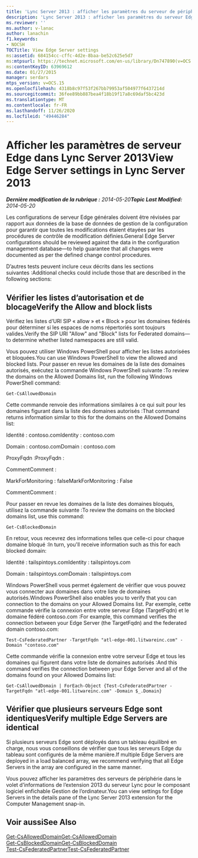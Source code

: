 ```yaml
---
title: 'Lync Server 2013 : afficher les paramètres du serveur de périphérie'
description: 'Lync Server 2013 : afficher les paramètres du serveur Edge.'
ms.reviewer: ''
ms.author: v-lanac
author: lanachin
f1.keywords:
- NOCSH
TOCTitle: View Edge Server settings
ms:assetid: 684154cc-cffc-4d2e-8baa-be52c625e5d7
ms:mtpsurl: https://technet.microsoft.com/en-us/library/Dn747890(v=OCS.15)
ms:contentKeyID: 63969612
ms.date: 01/27/2015
manager: serdars
mtps_version: v=OCS.15
ms.openlocfilehash: 4318b8c97f53f267bb79953af504977f6437214d
ms.sourcegitcommit: 36fee89bb887bea4f18b19f17a8c69daf5bc423d
ms.translationtype: MT
ms.contentlocale: fr-FR
ms.lasthandoff: 11/26/2020
ms.locfileid: "49446284"
---
```

# <a name="view-edge-server-settings-in-lync-server-2013"></a><span data-ttu-id="80acb-103">Afficher les paramètres de serveur Edge dans Lync Server 2013</span><span class="sxs-lookup"><span data-stu-id="80acb-103">View Edge Server settings in Lync Server 2013</span></span>

<div data-xmlns="http://www.w3.org/1999/xhtml">

<div class="topic" data-xmlns="http://www.w3.org/1999/xhtml" data-msxsl="urn:schemas-microsoft-com:xslt" data-cs="https://msdn.microsoft.com/">

<div data-asp="https://msdn2.microsoft.com/asp">



</div>

<div id="mainSection">

<div id="mainBody"><span data-ttu-id="80acb-104">

<span> </span></span><span class="sxs-lookup"><span data-stu-id="80acb-104">

<span> </span></span></span>

<span data-ttu-id="80acb-105">_**Dernière modification de la rubrique :** 2014-05-20_</span><span class="sxs-lookup"><span data-stu-id="80acb-105">_**Topic Last Modified:** 2014-05-20_</span></span>

<span data-ttu-id="80acb-106">Les configurations de serveur Edge générales doivent être révisées par rapport aux données de la base de données de gestion de la configuration pour garantir que toutes les modifications étaient étayées par les procédures de contrôle de modification définies.</span><span class="sxs-lookup"><span data-stu-id="80acb-106">General Edge Server configurations should be reviewed against the data in the configuration management database—to help guarantee that all changes were documented as per the defined change control procedures.</span></span>

<span data-ttu-id="80acb-107">D’autres tests peuvent inclure ceux décrits dans les sections suivantes :</span><span class="sxs-lookup"><span data-stu-id="80acb-107">Additional checks could include those that are described in the following sections:</span></span>

<div>

## <a name="verify-the-allow-and-block-lists"></a><span data-ttu-id="80acb-108">Vérifier les listes d’autorisation et de blocage</span><span class="sxs-lookup"><span data-stu-id="80acb-108">Verify the Allow and block lists</span></span>

<span data-ttu-id="80acb-109">Vérifiez les listes d’URI SIP « allow » et « Block » pour les domaines fédérés pour déterminer si les espaces de noms répertoriés sont toujours valides.</span><span class="sxs-lookup"><span data-stu-id="80acb-109">Verify the SIP URI "Allow" and "Block" lists for Federated domains—to determine whether listed namespaces are still valid.</span></span>

<span data-ttu-id="80acb-110">Vous pouvez utiliser Windows PowerShell pour afficher les listes autorisées et bloquées.</span><span class="sxs-lookup"><span data-stu-id="80acb-110">You can use Windows PowerShell to view the allowed and blocked lists.</span></span> <span data-ttu-id="80acb-111">Pour passer en revue les domaines de la liste des domaines autorisés, exécutez la commande Windows PowerShell suivante :</span><span class="sxs-lookup"><span data-stu-id="80acb-111">To review the domains on the Allowed Domains list, run the following Windows PowerShell command:</span></span>

`Get-CsAllowedDomain`

<span data-ttu-id="80acb-112">Cette commande renvoie des informations similaires à ce qui suit pour les domaines figurant dans la liste des domaines autorisés :</span><span class="sxs-lookup"><span data-stu-id="80acb-112">That command returns information similar to this for the domains on the Allowed Domains list:</span></span>

<span data-ttu-id="80acb-113">Identité : contoso.com</span><span class="sxs-lookup"><span data-stu-id="80acb-113">Identity : contoso.com</span></span>

<span data-ttu-id="80acb-114">Domain : contoso.com</span><span class="sxs-lookup"><span data-stu-id="80acb-114">Domain : contoso.com</span></span>

<span data-ttu-id="80acb-115">ProxyFqdn :</span><span class="sxs-lookup"><span data-stu-id="80acb-115">ProxyFqdn :</span></span>

<span data-ttu-id="80acb-116">Comment</span><span class="sxs-lookup"><span data-stu-id="80acb-116">Comment :</span></span>

<span data-ttu-id="80acb-117">MarkForMonitoring : false</span><span class="sxs-lookup"><span data-stu-id="80acb-117">MarkForMonitoring : False</span></span>

<span data-ttu-id="80acb-118">Comment</span><span class="sxs-lookup"><span data-stu-id="80acb-118">Comment :</span></span>

<span data-ttu-id="80acb-119">Pour passer en revue les domaines de la liste des domaines bloqués, utilisez la commande suivante :</span><span class="sxs-lookup"><span data-stu-id="80acb-119">To review the domains on the blocked domains list, use this command:</span></span>

`Get-CsBlockedDomain`

<span data-ttu-id="80acb-120">En retour, vous recevrez des informations telles que celle-ci pour chaque domaine bloqué :</span><span class="sxs-lookup"><span data-stu-id="80acb-120">In turn, you'll receive information such as this for each blocked domain:</span></span>

<span data-ttu-id="80acb-121">Identité : tailspintoys.com</span><span class="sxs-lookup"><span data-stu-id="80acb-121">Identity : tailspintoys.com</span></span>

<span data-ttu-id="80acb-122">Domain : tailspintoys.com</span><span class="sxs-lookup"><span data-stu-id="80acb-122">Domain : tailspintoys.com</span></span>

<span data-ttu-id="80acb-123">Windows PowerShell vous permet également de vérifier que vous pouvez vous connecter aux domaines dans votre liste de domaines autorisés.</span><span class="sxs-lookup"><span data-stu-id="80acb-123">Windows PowerShell also enables you to verify that you can connection to the domains on your Allowed Domains list.</span></span> <span data-ttu-id="80acb-124">Par exemple, cette commande vérifie la connexion entre votre serveur Edge (TargetFqdn) et le domaine fédéré contoso.com :</span><span class="sxs-lookup"><span data-stu-id="80acb-124">For example, this command verifies the connection between your Edge Server (the TargetFqdn) and the federated domain contoso.com:</span></span>

`Test-CsFederatedPartner -TargetFqdn "atl-edge-001.litwareinc.com" -Domain "contoso.com"`

<span data-ttu-id="80acb-125">Cette commande vérifie la connexion entre votre serveur Edge et tous les domaines qui figurent dans votre liste de domaines autorisés :</span><span class="sxs-lookup"><span data-stu-id="80acb-125">And this command verifies the connection between your Edge Server and all of the domains found on your Allowed Domains list:</span></span>

`Get-CsAllowedDomain | ForEach-Object {Test-CsFederatedPartner -TargetFqdn "atl-edge-001.litwareinc.com" -Domain $_.Domain}`

</div>

<div>

## <a name="verify-multiple-edge-servers-are-identical"></a><span data-ttu-id="80acb-126">Vérifier que plusieurs serveurs Edge sont identiques</span><span class="sxs-lookup"><span data-stu-id="80acb-126">Verify multiple Edge Servers are identical</span></span>

<span data-ttu-id="80acb-127">Si plusieurs serveurs Edge sont déployés dans un tableau équilibré en charge, nous vous conseillons de vérifier que tous les serveurs Edge du tableau sont configurés de la même manière.</span><span class="sxs-lookup"><span data-stu-id="80acb-127">If multiple Edge Servers are deployed in a load balanced array, we recommend verifying that all Edge Servers in the array are configured in the same manner.</span></span>

<span data-ttu-id="80acb-128">Vous pouvez afficher les paramètres des serveurs de périphérie dans le volet d’informations de l’extension 2013 du serveur Lync pour le composant logiciel enfichable Gestion de l’ordinateur.</span><span class="sxs-lookup"><span data-stu-id="80acb-128">You can view settings for Edge Servers in the details pane of the Lync Server 2013 extension for the Computer Management snap-in.</span></span>

</div>

<div>

## <a name="see-also"></a><span data-ttu-id="80acb-129">Voir aussi</span><span class="sxs-lookup"><span data-stu-id="80acb-129">See Also</span></span>


[<span data-ttu-id="80acb-130">Get-CsAllowedDomain</span><span class="sxs-lookup"><span data-stu-id="80acb-130">Get-CsAllowedDomain</span></span>](https://docs.microsoft.com/powershell/module/skype/Get-CsAllowedDomain)  
[<span data-ttu-id="80acb-131">Get-CsBlockedDomain</span><span class="sxs-lookup"><span data-stu-id="80acb-131">Get-CsBlockedDomain</span></span>](https://docs.microsoft.com/powershell/module/skype/Get-CsBlockedDomain)  
[<span data-ttu-id="80acb-132">Test-CsFederatedPartner</span><span class="sxs-lookup"><span data-stu-id="80acb-132">Test-CsFederatedPartner</span></span>](https://docs.microsoft.com/powershell/module/skype/Test-CsFederatedPartner)  
  

<span data-ttu-id="80acb-133"></div>

</div>

<span> </span>

</div>

</div>

</span><span class="sxs-lookup"><span data-stu-id="80acb-133"></div>

</div>

<span> </span>

</div>

</div>

</span></span></div>

